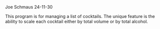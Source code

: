 Joe Schmaus
24-11-30

This program is for managing a list of cocktails. The unique feature is the ability to scale each cocktail either by total volume or by total alcohol.